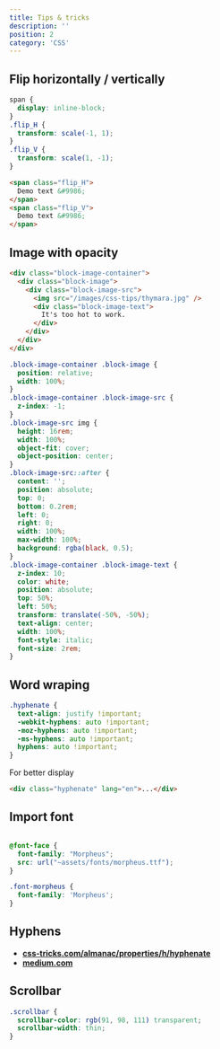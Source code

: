 ```yaml
---
title: Tips & tricks
description: ''
position: 2
category: 'CSS'
---
```


## Flip horizontally / vertically

<flip></flip>

```css
span {
  display: inline-block;
}
.flip_H {
  transform: scale(-1, 1);
}
.flip_V {
  transform: scale(1, -1);
}
```

```html
<span class="flip_H">
  Demo text &#9986;
</span>
<span class="flip_V">
  Demo text &#9986;
</span>
```

## Image with opacity

<text-on-image type="classic" />

```html
<div class="block-image-container">
  <div class="block-image">
    <div class="block-image-src">
      <img src="/images/css-tips/thymara.jpg" />
      <div class="block-image-text">
        It's too hot to work.
      </div>
    </div>
  </div>
</div>
```

```css
.block-image-container .block-image {
  position: relative;
  width: 100%;
}
.block-image-container .block-image-src {
  z-index: -1;
}
.block-image-src img {
  height: 16rem;
  width: 100%;
  object-fit: cover;
  object-position: center;
}
.block-image-src::after {
  content: '';
  position: absolute;
  top: 0;
  bottom: 0.2rem;
  left: 0;
  right: 0;
  width: 100%;
  max-width: 100%;
  background: rgba(black, 0.5);
}
.block-image-container .block-image-text {
  z-index: 10;
  color: white;
  position: absolute;
  top: 50%;
  left: 50%;
  transform: translate(-50%, -50%);
  text-align: center;
  width: 100%;
  font-style: italic;
  font-size: 2rem;
}
```

## Word wraping

```css
.hyphenate {
  text-align: justify !important;
  -webkit-hyphens: auto !important;
  -moz-hyphens: auto !important;
  -ms-hyphens: auto !important;
  hyphens: auto !important;
}
```

For better display

```html
<div class="hyphenate" lang="en">...</div>
```

## Import font

```css

@font-face {
  font-family: "Morpheus";
  src: url("~assets/fonts/morpheus.ttf");
}

.font-morpheus {
  font-family: 'Morpheus';
}
```

## Hyphens

- [**css-tricks.com/almanac/properties/h/hyphenate**](https://css-tricks.com/almanac/properties/h/hyphenate)
- [**medium.com**](https://medium.com/clear-left-thinking/all-you-need-to-know-about-hyphenation-in-css-2baee2d89179)

## Scrollbar

```css
.scrollbar {
  scrollbar-color: rgb(91, 98, 111) transparent;
  scrollbar-width: thin;
}
```
